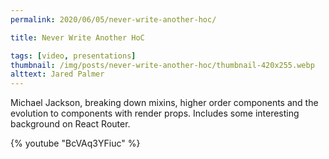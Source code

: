 ```yaml
---
permalink: 2020/06/05/never-write-another-hoc/

title: Never Write Another HoC

tags: [video, presentations]
thumbnail: /img/posts/never-write-another-hoc/thumbnail-420x255.webp
alttext: Jared Palmer
---
```


Michael Jackson, breaking down mixins, higher order components and the evolution to components with render props. Includes some
interesting background on React Router.

{% youtube "BcVAq3YFiuc" %}
